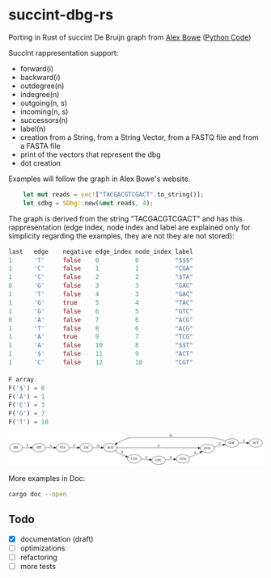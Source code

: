 # succint-dbg-rs

Porting in Rust of succint De Bruijn graph from [Alex Bowe](https://alexbowe.com/succinct-debruijn-graphs/)
([Python Code](https://github.com/alexbowe/debby))

Succint rappresentation support:
- forward(i)
- backward(i)
- outdegree(n)
- indegree(n)
- outgoing(n, s)
- incoming(n, s)
- successors(n)
- label(n)
- creation from a String, from a String Vector, from a FASTQ file and from a FASTA file
- print of the vectors that represent the dbg
- dot creation

Examples will follow the graph in Alex Bowe's website.

```Rust
    let mut reads = vec!["TACGACGTCGACT".to_string()];
    let sdbg = SDbg::new(&mut reads, 4);
```

 The graph is derived from the string "TACGACGTCGACT" and has this rappresentation
 (edge index, node index and label are explained only for simplicity regarding the examples,
 they are not they are not stored):
 ```rust
 last   edge    negative edge_index node_index label
 1      'T'     false    0          0          "$$$"
 1      'C'     false    1          1          "CGA"
 1      'C'     false    2          2          "$TA"
 0      'G'     false    3          3          "GAC"
 1      'T'     false    4          3          "GAC"
 1      'G'     true     5          4          "TAC"
 1      'G'     false    6          5          "GTC"
 0      'A'     false    7          6          "ACG"
 1      'T'     false    8          6          "ACG"
 1      'A'     true     9          7          "TCG"
 1      'A'     false    10         8          "$$T"
 1      '$'     false    11         9          "ACT"
 1      'C'     false    12         10         "CGT"

 F array:
 F('$') = 0
 F('A') = 1
 F('C') = 3
 F('G') = 7
 F('T') = 10
 ```
![](output/gh.png)

More examples in Doc:
```bash
cargo doc --open
```

## Todo
- [x] documentation (draft)
- [ ] optimizations
- [ ] refactoring
- [ ] more tests
